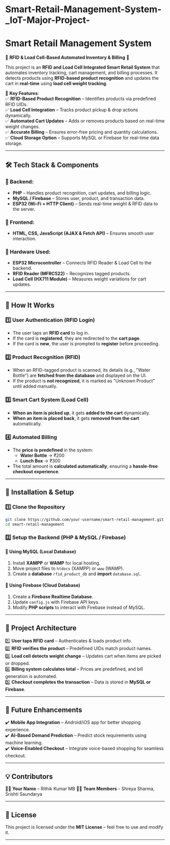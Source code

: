 # Smart-Retail-Management-System-_IoT-Major-Project-


# **Smart Retail Management System**  
🚀 **RFID & Load Cell-Based Automated Inventory & Billing** 🚀  

This project is an **RFID and Load Cell Integrated Smart Retail System** that automates inventory tracking, cart management, and billing processes. It detects products using **RFID-based product recognition** and updates the cart in **real-time** using **load cell weight tracking**.  

📌 **Key Features**:  
✅ **RFID-Based Product Recognition** – Identifies products via predefined RFID UIDs.  
✅ **Load Cell Integration** – Tracks product pickup & drop actions dynamically.  
✅ **Automated Cart Updates** – Adds or removes products based on real-time weight changes.  
✅ **Accurate Billing** – Ensures error-free pricing and quantity calculations.  
✅ **Cloud Storage Option** – Supports MySQL or Firebase for real-time data storage.  

---

## **🛠️ Tech Stack & Components**  

### **🔹 Backend:**  
- **PHP** – Handles product recognition, cart updates, and billing logic.  
- **MySQL / Firebase** – Stores user, product, and transaction data.  
- **ESP32 (Wi-Fi + HTTP Client)** – Sends real-time weight & RFID data to the server.  

### **🔹 Frontend:**  
- **HTML, CSS, JavaScript (AJAX & Fetch API)** – Ensures smooth user interaction.  

### **🔹 Hardware Used:**  
- **ESP32 Microcontroller** – Connects RFID Reader & Load Cell to the backend.  
- **RFID Reader (MFRC522)** – Recognizes tagged products.  
- **Load Cell (HX711 Module)** – Measures weight variations for cart updates.  

---

## **📌 How It Works**  

### **1️⃣ User Authentication (RFID Login)**  
- The user taps an **RFID card** to log in.  
- If the card is **registered**, they are redirected to the **cart page**.  
- If the card is **new**, the user is prompted to **register** before proceeding.  

### **2️⃣ Product Recognition (RFID)**  
- When an RFID-tagged product is scanned, its details (e.g., "Water Bottle") are **fetched from the database** and displayed on the UI.  
- If the product is **not recognized**, it is marked as "Unknown Product" until added manually.  

### **3️⃣ Smart Cart System (Load Cell)**  
- **When an item is picked up**, it gets **added to the cart** dynamically.  
- **When an item is placed back**, it gets **removed from the cart** automatically.  

### **4️⃣ Automated Billing**  
- The **price is predefined** in the system:  
  - **Water Bottle** → ₹200  
  - **Lunch Box** → ₹300  
- The total amount is **calculated automatically**, ensuring a **hassle-free checkout experience**.  

---

## **🚀 Installation & Setup**  

### **1️⃣ Clone the Repository**  
```bash
git clone https://github.com/your-username/smart-retail-management.git
cd smart-retail-management
```

### **2️⃣ Setup the Backend (PHP & MySQL / Firebase)**  
#### **🔹 Using MySQL (Local Database)**
1. Install **XAMPP** or **WAMP** for local hosting.  
2. Move project files to `htdocs` (XAMPP) or `www` (WAMP).  
3. Create a **database** `rfid_product_db` and **import** `database.sql`.  

#### **🔹 Using Firebase (Cloud Database)**
1. Create a **Firebase Realtime Database**.  
2. Update `config.js` with Firebase API keys.  
3. Modify **PHP scripts** to interact with Firebase instead of MySQL.  

---

## **📌 Project Architecture**  

1️⃣ **User taps RFID card** – Authenticates & loads product info.  
2️⃣ **RFID verifies the product** – Predefined UIDs match product names.  
3️⃣ **Load cell detects weight change** – Updates cart when items are picked or dropped.  
4️⃣ **Billing system calculates total** – Prices are predefined, and bill generation is automated.  
5️⃣ **Checkout completes the transaction** – Data is stored in **MySQL or Firebase**.  

---


## **🔗 Future Enhancements**  
✔️ **Mobile App Integration** – Android/iOS app for better shopping experience.  
✔️ **AI-Based Demand Prediction** – Predict stock requirements using machine learning.  
✔️ **Voice-Enabled Checkout** – Integrate voice-based shopping for seamless checkout.  

---

## **💡 Contributors**  
👨‍💻 **Your Name** – Rithik Kumar MB 
👨‍💻 **Team Members** - Shreya Sharma, Srishti Saundarya

---

## **📜 License**  
This project is licensed under the **MIT License** – feel free to use and modify it.  

---
